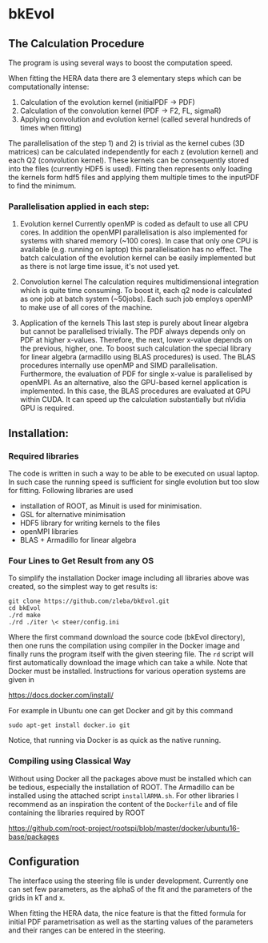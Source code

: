 # bkEvol
## The Calculation Procedure
The program is using several ways to boost the computation speed.

When fitting the HERA data there are 3 elementary steps which can be computationally intense:
1. Calculation of the evolution kernel (initialPDF -> PDF)
2. Calculation of the convolution kernel (PDF -> F2, FL, sigmaR)
3. Applying convolution and evolution kernel (called several hundreds of times when fitting)

The parallelisation of the step 1) and 2) is trivial as the kernel cubes (3D matrices) can be calculated independently for each z (evolution kernel) and each Q2 (convolution kernel).
These kernels can be consequently stored into the files (currently HDF5 is used).
Fitting then represents only loading the kernels form hdf5 files and applying them multiple times to the inputPDF to find the minimum.

### Parallelisation applied in each step:
1. Evolution kernel
Currently openMP is coded as default to use all CPU cores.
In addition the openMPI parallelisation is also implemented for systems with shared memory (~100 cores).  In case that only one CPU is available (e.g. running on laptop) this parallelisation has no effect.
The batch calculation of the evolution kernel can be easily implemented but as there is not large time issue, it's not used yet.

2. Convolution kernel
The calculation requires multidimensional integration which is quite time consuming.
To boost it, each q2 node is calculated as one job at batch system (~50jobs).
Each such job employs openMP to make use of all cores of the machine.

3. Application of the kernels
This last step is purely about linear algebra but cannot be parallelised trivially.
The PDF always depends only on PDF at higher x-values.
Therefore, the next, lower x-value depends on the previous, higher, one.
To boost such calculation the special library for linear algebra (armadillo using BLAS procedures) is used.
The BLAS procedures internally use openMP and SIMD parallelisation. 
Furthermore, the evaluation of PDF for single x-value is parallelised by openMPI.
As an alternative, also the GPU-based kernel application is implemented.
In this case, the BLAS procedures are evaluated at GPU within CUDA.
It can speed up the calculation substantially but nVidia GPU is required.

## Installation:
### Required libraries
The code is written in such a way to be able to be executed on usual laptop.
In such case the running speed is sufficient for single evolution but too slow for fitting.
Following libraries are used
-  installation of ROOT, as Minuit is used for minimisation.
-  GSL for alternative minimisation
-  HDF5 library for writing kernels to the files
-  openMPI libraries
-  BLAS + Armadillo for linear algebra

### Four Lines to Get Result from any OS
To simplify the installation Docker image including all libraries above was created, so the simplest way to get results is:
```
git clone https://github.com/zleba/bkEvol.git
cd bkEvol
./rd make
./rd ./iter \< steer/config.ini
```
Where the first command download the source code (bkEvol directory), then one runs the compilation using compiler in the Docker image and finally runs the program itself with the given steering file.
The `rd` script will first automatically download the image which can take a while.
Note that Docker must be installed. Instructions for various operation systems are given in 

https://docs.docker.com/install/

For example in Ubuntu one can get Docker and git by this command
```
sudo apt-get install docker.io git
```
Notice, that running via Docker is as quick as the native running. 

### Compiling using Classical Way
Without using Docker all the packages above must be installed which can be tedious, especially the installation of ROOT. The Armadillo can be installed using the attached script `installARMA.sh`.
For other libraries I recommend as an inspiration the content of the `Dockerfile` and of file containing the libraries required by ROOT

https://github.com/root-project/rootspi/blob/master/docker/ubuntu16-base/packages


## Configuration
The interface using the steering file is under development.
Currently one can set few parameters, as the alphaS of the fit and the parameters of the grids in kT and x.

When fitting the HERA data, the nice feature is that the fitted formula for initial PDF parametrisation as well as the starting values of the parameters and their ranges can be entered in the steering.
